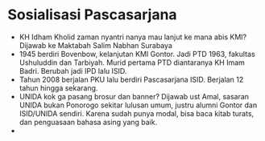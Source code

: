 # Sosialisasi Pascasarjana
- KH Idham Kholid zaman nyantri nanya mau lanjut ke mana abis KMI? Dijawab ke Maktabah Salim Nabhan Surabaya
- 1945 berdiri Bovenbow, kelanjutan KMI Gontor. Jadi PTD 1963, fakultas Ushuluddin dan Tarbiyah. Murid pertama PTD diantaranya KH Imam Badri. Berubah jadi IPD lalu ISID. 
- Tahun 2008 berjalan PKU lalu berdiri Pascasarjana ISID. Berjalan 12 tahun hingga sekarang.
- UNIDA kok ga pasang brosur dan banner? Dijawab ust Amal, sasaran UNIDA bukan Ponorogo sekitar lulusan umum, justru alumni Gontor dan ISID/UNIDA sendiri. Karena sudah punya modal, bisa baca kitab turats, dan penguasaan bahasa asing yang baik.
- 
